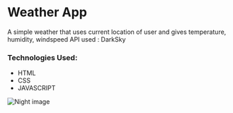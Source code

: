 # Weather App
A simple weather that uses current location of user and gives temperature, humidity, windspeed
API used : DarkSky
### Technologies Used:
* HTML
* CSS
* JAVASCRIPT

![Night image](https://docs.google.com/uc?export=download&id=1VmHb4A3XAJ0jCv7MW9caUVX62CvJfsez)
